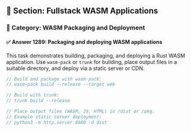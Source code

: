 ## 📘 Section: Fullstack WASM Applications
### 🔹 Category: WASM Packaging and Deployment
#### ✅ Answer 1289: Packaging and deploying WASM applications

This task demonstrates building, packaging, and deploying a Rust WASM application. Use `wasm-pack` or `trunk` for building, place output files in a suitable directory, and deploy via a static server or CDN.

```rust
// Build and package with wasm-pack:
// wasm-pack build --release --target web

// Build with trunk:
// trunk build --release

// Place output files (WASM, JS, HTML) in /dist or /pkg.
// Example static server deployment:
// python3 -m http.server 8080 -d dist
```
